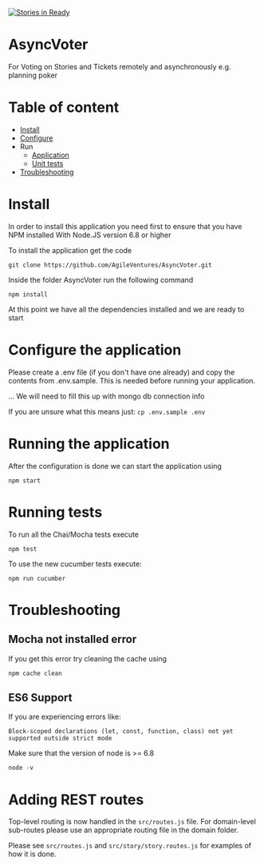 [![Stories in Ready](https://badge.waffle.io/AgileVentures/AsyncVoter.png?label=ready&title=Ready)](https://waffle.io/AgileVentures/AsyncVoter)
# AsyncVoter
For Voting on Stories and Tickets remotely and asynchronously e.g. planning poker

# Table of content
* [Install](#install)
* [Configure](#configure-the-application)
* Run
  * [Application](#running-the-application)
  * [Unit tests](#running-tests)
* [Troubleshooting](#troubleshooting)

# Install
In order to install this application you need first to ensure that you have NPM installed
With Node.JS version 6.8 or higher

To install the application get the code
```
git clone https://github.com/AgileVentures/AsyncVoter.git
```

Inside the folder AsyncVoter run the following command
```
npm install
```

At this point we have all the dependencies installed and we are ready to start

# Configure the application

Please create a .env file (if you don't have one already) and copy the contents from .env.sample. This is needed before running your application.

... We will need to fill this up with mongo db connection info

If you are unsure what this means just: `cp .env.sample .env`


# Running the application

After the configuration is done we can start the application using

```
npm start
```

# Running tests

To run all the Chai/Mocha tests execute

```
npm test
```

To use the new cucumber tests execute:

```
npm run cucumber
```


# Troubleshooting

## Mocha not installed error

If you get this error try cleaning the cache using

```
npm cache clean
```

## ES6 Support

If you are experiencing errors like:

```
Block-scoped declarations (let, const, function, class) not yet supported outside strict mode
```

Make sure that the version of node is >= 6.8

```
node -v
```

# Adding REST routes

Top-level routing is now handled in the `src/routes.js` file. For domain-level sub-routes please use an appropriate routing file in the domain folder.

Please see `src/routes.js` and `src/story/story.routes.js` for examples of how it is done.
